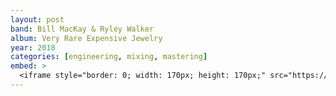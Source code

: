 ```yaml
---
layout: post
band: Bill MacKay & Ryley Walker
album: Very Rare Expensive Jewelry
year: 2018
categories: [engineering, mixing, mastering]
embed: >
  <iframe style="border: 0; width: 170px; height: 170px;" src="https://bandcamp.com/EmbeddedPlayer/album=3636324675/size=large/bgcol=ffffff/linkcol=2ebd35/minimal=true/transparent=true/" seamless><a href="http://yeeshband.bandcamp.com/album/confirmation-bias">Confirmation Bias by Yeesh</a></iframe>
---
```


